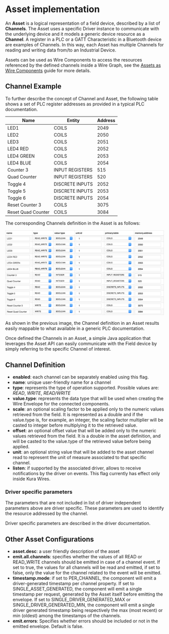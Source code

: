 # Asset implementation

An **Asset** is a logical representation of a field device, described by a list of **Channels**. The Asset uses a specific Driver instance to communicate with the underlying device and it models a generic device resource as a **Channel**. A register in a PLC or a GATT Characteristic in a Bluetooth device are examples of Channels. In this way, each Asset has multiple Channels for reading and writing data from/to an Industrial Device.

Assets can be used as Wire Components to access the resources referenced by the defined channels inside a Wire Graph, see the [Assets as Wire Components](../kura-wires/assets-as-wire-components.md) guide for more details. 

## Channel Example

To further describe the concept of Channel and Asset, the following table shows a set of PLC register addresses as provided in a typical PLC documentation.

Name               | Entity          | Address |
-------------------|-----------------|---------|
LED1               | COILS           | 2049    |
LED2               | COILS           | 2050    |
LED3               | COILS           | 2051    |
LED4 RED           | COILS           | 2052    |
LED4 GREEN         | COILS           | 2053    |
LED4 BLUE          | COILS           | 2054    |
Counter 3          | INPUT REGISTERS | 515     |
Quad Counter       | INPUT REGISTERS | 520     |
Toggle 4           | DISCRETE INPUTS | 2052    |
Toggle 5           | DISCRETE INPUTS | 2053    |
Toggle 6           | DISCRETE INPUTS | 2054    |
Reset Counter 3    | COILS           | 3075    |
Reset Quad Counter | COILS           | 3084    |

The corresponding Channels definition in the Asset is as follows:

![](images/Devkit.png)

As shown in the previous image, the Channel definition in an Asset results easily mappable to what available in a generic PLC documentation. 

Once defined the Channels in an Asset, a simple Java application that leverages the Asset API can easily communicate with the Field device by simply referring to the specific Channel of interest.

## Channel Definition

- **enabled**: each channel can be separately enabled using this flag.
- **name**: unique user-friendly name for a channel
- **type**: represents the type of operation supported. Possible values are: _READ_, _WRITE_, _READ/WRITE_
- **value.type**: represents the data type that will be used when creating the Wire Envelope for the connected components.
- **scale**: an optional scaling factor to be applied only to the numeric values retrieved from the field. It is represented as a double and if the value.type is, for example, an integer, the scaling factor multiplier will be casted to integer before multiplying it to the retrieved value.
- **offset**: an optional offset value that will be added only to the numeric values retrieved from the field. It is a double in the asset definition, and will be casted to the value.type of the retrieved value before being applied.
- **unit**: an optional string value that will be added to the asset channel read to represent the unit of measure associated to that specific channel.
- **listen**: if supported by the associated driver, allows to receive notifications by the driver on events. This flag currently has effect only inside Kura Wires.

### Driver specific parameters

The parameters that are not included in list of driver independent parameters above are driver specific. These parameters are used to identify the resource addressed by the channel.

Driver specific parameters are described in the driver documentation.

## Other Asset Configurations

- **asset.desc**: a user friendly description of the asset
- **emit.all.channels**: specifies whether the values of all READ or READ_WRITE channels should be emitted in case of a channel event. If set to true, the values for all channels will be read and emitted, if set to false, only the value for the channel related to the event will be emitted.
- **timestamp.mode**: if set to PER_CHANNEL, the component will emit a driver-generated timestamp per channel property. If set to SINGLE_ASSET_GENERATED, the component will emit a single timestamp per request, generated by the Asset itself before emitting the envelope. If set to SINGLE_DRIVER_GENERATED_MAX or SINGLE_DRIVER_GENERATED_MIN, the component will emit a single driver generated timestamp being respectively the max (most recent) or min (oldest) among the timestamps of the channels.
- **emit.errors**: Specifies whether errors should be included or not in the emitted envelope. Default is false.
